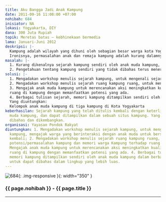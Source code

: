 ```yaml
---
title: Aku Bangga Jadi Anak Kampung
date: 2011-09-16 11:08:00 +07:00
nohibah: 684
inisiator: NA
lokasi: Yogyakarta, DIY
dana: 300 Juta Rupiah
topik: Meretas batas – kebhinekaan bermedia
lama: Januari-Juni 2012
deskripsi: |-
  Kampung adalah wilayah yang dihuni oleh sebagian besar warga kota Yogyakarta. Kepadatan penduduk dan bangunan tinggi yang tinggi, minim fasilitas dan infrastruktur adalah ciri-ciri kampung. Ruang-ruang dalam kampung tidak terdefinisi dengan jelas, misalnya antara area publik dan privat, juga mempunyai fleksibilitas ruang yang tinggi. Kampung-kampung kota bergerak dinamis seiring dengan kebergerakan penduduknya, tak terkecuali bagi anak-anak dan remaja kampung yang hidup di dalamnya. Anak-anak dan remaja kampung merupakan generasi penerus kampung yang menggendong tugas masa depan untuk mewujudkan kampung yang lebih baik bagi seluruh penghuninya.
  Ironisnya, permasalahan anak dan remaja kampung adalah kurang dalamnya pengetahuan akan kampung baik identitas maupun potensinya, sehingga kurangnya keinginan untuk terlibat membangun kampung. Sebagaimana anak muda lainnya, anak kampung juga kalangan yang dengan mudah dapat mengakses perkembangan media sosial. Manfaat pendekatan pembuatan media informasi berbasis komunitas ada dua. Anak-anak dan remaja mengenali, mengangkat kebanggaan atas kampung sehingga dapat membangun semangat komunitas dan mau terlibat dalam pembangunan. Serta membangun jaringan dengan mitra kampung yang lainnya.
masalah: |-
  1. Kurang dikenalnya sejarah kampung sendiri oleh anak muda kampung, serta berbagai potensi yang sesungguhnya ada.
  2. Pengetahuan tentang kampung sendiri yang tidak dibahas terus menerus dan diangkat dalam lingkup yang lebih tinggi terkait pembangunan kota.
solusi: |-
  1. Mengadakan workshop menulis sejarah kampung, untuk mengenali sejarah kampung, mengajak warga yang berinteraksi dengan anak muda untuk bersama-sama menuliskannya kembali;
  2. Mengadakan workshop menulis sejarah ruang kampung ruang, untuk mengenali potensi/permasalahan kampung dan memori warga Kampung terhadap ruang tersebut;
  3. Mengajak anak muda kampung untuk merencanakan aksi meningkatkan kualitas berbagai
  ruang di kampung dengan memanfaatkan potensi yang ada.
  4. Berbagai tulisan sejarah, memori kampung ditampilkan sendiri oleh anak muda kampung dalam berbagai media sosial untuk dapat dibahas dalam lingkup yang lebih luas.
  Yang diuntungkan:
  Kelompok anak muda kampung di tiga kampung di Kota Yogyakarta
keberhasilan: Sejarah kampung yang telah ditulis kembali dengan keterlibatan anak
  muda kampung, dan dapat ditampilkan dalam sebuah situs kampung. Yang secara terus-menerus
  dibahas dan dikembangkan.
organisasi: Yayasan Pondok Rakyat
diuntungkan: 1. Mengadakan workshop menulis sejarah kampung, untuk mengenali sejarah
  kampung, mengajak warga yang berinteraksi dengan anak muda untuk bersama-sama menuliskannya
  kembali; 2. Mengadakan workshop menulis sejarah ruang kampung ruang, untuk mengenali
  potensi/permasalahan kampung dan memori warga Kampung terhadap ruang tersebut; 3.
  Mengajak anak muda kampung untuk merencanakan aksi meningkatkan kualitas berbagai
  ruang di kampung dengan memanfaatkan potensi yang ada. 4. Berbagai tulisan sejarah,
  memori kampung ditampilkan sendiri oleh anak muda kampung dalam berbagai media sosial
  untuk dapat dibahas dalam lingkup yang lebih luas.
---
```


![684](/static/img/hibahcmb/684.png){: .img-responsive }{: width="350" }

### {{ page.nohibah }} - {{ page.title }}

---

